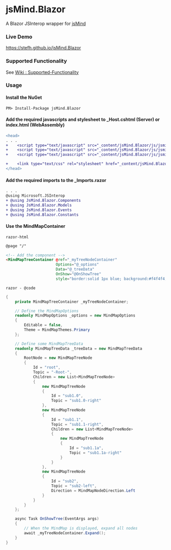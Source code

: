# jsMind.Blazor
A Blazor JSInterop wrapper for [jsMind](https://github.com/hizzgdev/jsmind)

### Live Demo
https://stefh.github.io/jsMind.Blazor

### Supported Functionality
See [Wiki : Supported-Functionality](https://github.com/StefH/jsMind.Blazor/wiki/Supported-Functionality)

### Usage

#### Install the NuGet

```
PM> Install-Package jsMind.Blazor
```

#### Add the required javascripts and stylesheet to _Host.cshtml (Server) or index.html (WebAssembly)
``` diff
<head>
. . .
+    <script type="text/javascript" src="_content/jsMind.Blazor/js/jsmind.js"></script>
+    <script type="text/javascript" src="_content/jsMind.Blazor/js/jsmind.draggable.js"></script>
+    <script type="text/javascript" src="_content/jsMind.Blazor/js/jsmind-interop.js"></script>

+    <link type="text/css" rel="stylesheet" href="_content/jsMind.Blazor/css/jsmind.css" />
</head>
```

#### Add the required imports to the _Imports.razor
``` diff
. . .
@using Microsoft.JSInterop
+ @using JsMind.Blazor.Components
+ @using JsMind.Blazor.Models
+ @using JsMind.Blazor.Events
+ @using JsMind.Blazor.Constants
```

#### Use the MindMapContainer
`razor-html`
``` html
@page "/"

<!-- Add the component -->
<MindMapTreeContainer @ref="_myTreeNodeContainer"
                      Options="@_options"
                      Data="@_treeData"
                      OnShow="@OnShowTree"
                      style="border:solid 1px blue; background:#f4f4f4;" />

```
`razor - @code`
``` c#
{
    private MindMapTreeContainer _myTreeNodeContainer;

    // Define the MindMapOptions
    readonly MindMapOptions _options = new MindMapOptions
    {
        Editable = false,
        Theme = MindMapThemes.Primary
    };

    // Define some MindMapTreeData
    readonly MindMapTreeData _treeData = new MindMapTreeData
    {
        RootNode = new MindMapTreeNode
        {
            Id = "root",
            Topic = "-Root-",
            Children = new List<MindMapTreeNode>
            {
                new MindMapTreeNode
                {
                    Id = "sub1.0",
                    Topic = "sub1.0-right"
                },
                new MindMapTreeNode
                {
                    Id = "sub1.1",
                    Topic = "sub1.1-right",
                    Children = new List<MindMapTreeNode>
                    {
                        new MindMapTreeNode
                        {
                            Id = "sub1.1a",
                            Topic = "sub1.1a-right"
                        }
                    }
                },
                new MindMapTreeNode
                {
                    Id = "sub2",
                    Topic = "sub2-left",
                    Direction = MindMapNodeDirection.Left
                }
            }
        }
    };

    async Task OnShowTree(EventArgs args)
    {
        // When the MindMap is displayed, expand all nodes
        await _myTreeNodeContainer.Expand();
    }
}
```